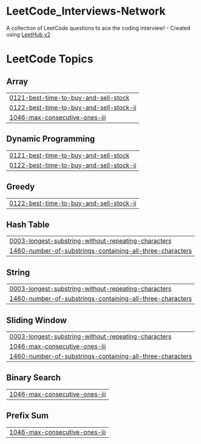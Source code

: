 # LeetCode_Interviews-Network
A collection of LeetCode questions to ace the coding interview! - Created using [LeetHub v2](https://github.com/arunbhardwaj/LeetHub-2.0)

<!---LeetCode Topics Start-->
# LeetCode Topics
## Array
|  |
| ------- |
| [0121-best-time-to-buy-and-sell-stock](https://github.com/Algo-Master/LeetCode_Interviews-Network/tree/master/0121-best-time-to-buy-and-sell-stock) |
| [0122-best-time-to-buy-and-sell-stock-ii](https://github.com/Algo-Master/LeetCode_Interviews-Network/tree/master/0122-best-time-to-buy-and-sell-stock-ii) |
| [1046-max-consecutive-ones-iii](https://github.com/Algo-Master/LeetCode_Interviews-Network/tree/master/1046-max-consecutive-ones-iii) |
## Dynamic Programming
|  |
| ------- |
| [0121-best-time-to-buy-and-sell-stock](https://github.com/Algo-Master/LeetCode_Interviews-Network/tree/master/0121-best-time-to-buy-and-sell-stock) |
| [0122-best-time-to-buy-and-sell-stock-ii](https://github.com/Algo-Master/LeetCode_Interviews-Network/tree/master/0122-best-time-to-buy-and-sell-stock-ii) |
## Greedy
|  |
| ------- |
| [0122-best-time-to-buy-and-sell-stock-ii](https://github.com/Algo-Master/LeetCode_Interviews-Network/tree/master/0122-best-time-to-buy-and-sell-stock-ii) |
## Hash Table
|  |
| ------- |
| [0003-longest-substring-without-repeating-characters](https://github.com/Algo-Master/LeetCode_Interviews-Network/tree/master/0003-longest-substring-without-repeating-characters) |
| [1460-number-of-substrings-containing-all-three-characters](https://github.com/Algo-Master/LeetCode_Interviews-Network/tree/master/1460-number-of-substrings-containing-all-three-characters) |
## String
|  |
| ------- |
| [0003-longest-substring-without-repeating-characters](https://github.com/Algo-Master/LeetCode_Interviews-Network/tree/master/0003-longest-substring-without-repeating-characters) |
| [1460-number-of-substrings-containing-all-three-characters](https://github.com/Algo-Master/LeetCode_Interviews-Network/tree/master/1460-number-of-substrings-containing-all-three-characters) |
## Sliding Window
|  |
| ------- |
| [0003-longest-substring-without-repeating-characters](https://github.com/Algo-Master/LeetCode_Interviews-Network/tree/master/0003-longest-substring-without-repeating-characters) |
| [1046-max-consecutive-ones-iii](https://github.com/Algo-Master/LeetCode_Interviews-Network/tree/master/1046-max-consecutive-ones-iii) |
| [1460-number-of-substrings-containing-all-three-characters](https://github.com/Algo-Master/LeetCode_Interviews-Network/tree/master/1460-number-of-substrings-containing-all-three-characters) |
## Binary Search
|  |
| ------- |
| [1046-max-consecutive-ones-iii](https://github.com/Algo-Master/LeetCode_Interviews-Network/tree/master/1046-max-consecutive-ones-iii) |
## Prefix Sum
|  |
| ------- |
| [1046-max-consecutive-ones-iii](https://github.com/Algo-Master/LeetCode_Interviews-Network/tree/master/1046-max-consecutive-ones-iii) |
<!---LeetCode Topics End-->